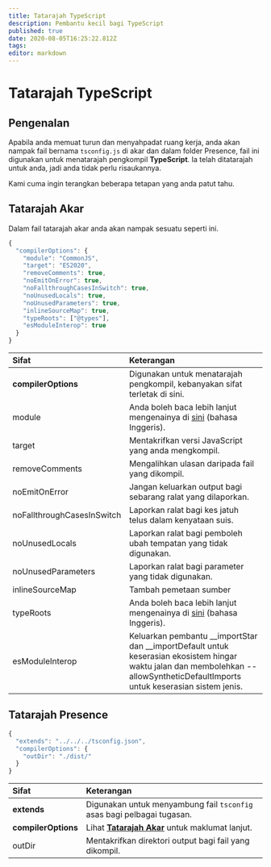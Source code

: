 ```yaml
---
title: Tatarajah TypeScript
description: Pembantu kecil bagi TypeScript
published: true
date: 2020-08-05T16:25:22.812Z
tags:
editor: markdown
---
```


# Tatarajah TypeScript

## Pengenalan

Apabila anda memuat turun dan menyahpadat ruang kerja, anda akan nampak fail bernama `tsconfig.js` di akar dan dalam folder Presence, fail ini digunakan untuk menatarajah pengkompil **TypeScript**. Ia telah ditatarajah untuk anda, jadi anda tidak perlu risaukannya.

Kami cuma ingin terangkan beberapa tetapan yang anda patut tahu.

## Tatarajah Akar

Dalam fail tatarajah akar anda akan nampak sesuatu seperti ini.

```javascript
{
  "compilerOptions": {
    "module": "CommonJS",
    "target": "ES2020",
    "removeComments": true,
    "noEmitOnError": true,
    "noFallthroughCasesInSwitch": true,
    "noUnusedLocals": true,
    "noUnusedParameters": true,
    "inlineSourceMap": true,
    "typeRoots": ["@types"],
    "esModuleInterop": true
  }
}
```

| Sifat                      | Keterangan                                                                                                                                                                          |
|:-------------------------- |:----------------------------------------------------------------------------------------------------------------------------------------------------------------------------------- |
| **compilerOptions**        | Digunakan untuk menatarajah pengkompil, kebanyakan sifat terletak di sini.                                                                                                          |
| module                     | Anda boleh baca lebih lanjut mengenainya di [sini](https://www.typescriptlang.org/docs/handbook/modules.html) (bahasa Inggeris).                                                    |
| target                     | Mentakrifkan versi JavaScript yang anda mengkompil.                                                                                                                                 |
| removeComments             | Mengalihkan ulasan daripada fail yang dikompil.                                                                                                                                     |
| noEmitOnError              | Jangan keluarkan output bagi sebarang ralat yang dilaporkan.                                                                                                                        |
| noFallthroughCasesInSwitch | Laporkan ralat bagi kes jatuh telus dalam kenyataan suis.                                                                                                                           |
| noUnusedLocals             | Laporkan ralat bagi pemboleh ubah tempatan yang tidak digunakan.                                                                                                                    |
| noUnusedParameters         | Laporkan ralat bagi parameter yang tidak digunakan.                                                                                                                                 |
| inlineSourceMap            | Tambah pemetaan sumber                                                                                                                                                              |
| typeRoots                  | Anda boleh baca lebih lanjut mengenainya di [sini](https://www.typescriptlang.org/docs/handbook/tsconfig-json.html#types-typeroots-and-types) (bahasa Inggeris).                    |
| esModuleInterop            | Keluarkan pembantu __importStar dan __importDefault untuk keserasian ekosistem hingar waktu jalan dan membolehkan --allowSyntheticDefaultImports untuk keserasian sistem jenis. |

## Tatarajah Presence

```javascript
{
  "extends": "../../../tsconfig.json",
  "compilerOptions": {
    "outDir": "./dist/"
  }
}
```

| Sifat               | Keterangan                                                                                   |
|:------------------- |:-------------------------------------------------------------------------------------------- |
| **extends**         | Digunakan untuk menyambung fail `tsconfig` asas bagi pelbagai tugasan.                       |
| **compilerOptions** | Lihat [**Tatarajah Akar**](/dev/presence/tsconfig#root-configuration) untuk maklumat lanjut. |
| outDir              | Mentakrifkan direktori output bagi fail yang dikompil.                                       |
